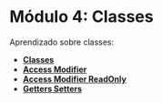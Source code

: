 # Módulo 4: Classes

Aprendizado sobre classes:

- **[Classes](https://github.com/cortelucas/ts-zero-to-hero/tree/main/module-04/01-classes)**
- **[Access Modifier](https://github.com/cortelucas/ts-zero-to-hero/tree/main/module-04/02-access-modifier)**
- **[Access Modifier ReadOnly](https://github.com/cortelucas/ts-zero-to-hero/tree/main/module-04/03-access-modifier-readonly)**
- **[Getters Setters](https://github.com/cortelucas/ts-zero-to-hero/tree/main/module-04/04-getters-setters)**
